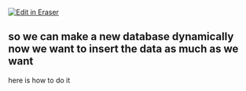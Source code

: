 <p><a target="_blank" href="https://app.eraser.io/workspace/JmVsnmhQfM3KJQwa9R0u" id="edit-in-eraser-github-link"><img alt="Edit in Eraser" src="https://firebasestorage.googleapis.com/v0/b/second-petal-295822.appspot.com/o/images%2Fgithub%2FOpen%20in%20Eraser.svg?alt=media&amp;token=968381c8-a7e7-472a-8ed6-4a6626da5501"></a></p>

## so we can make a new database dynamically now we want to insert the data as much as we want 


here is how to do it 





<!--- Eraser file: https://app.eraser.io/workspace/JmVsnmhQfM3KJQwa9R0u --->